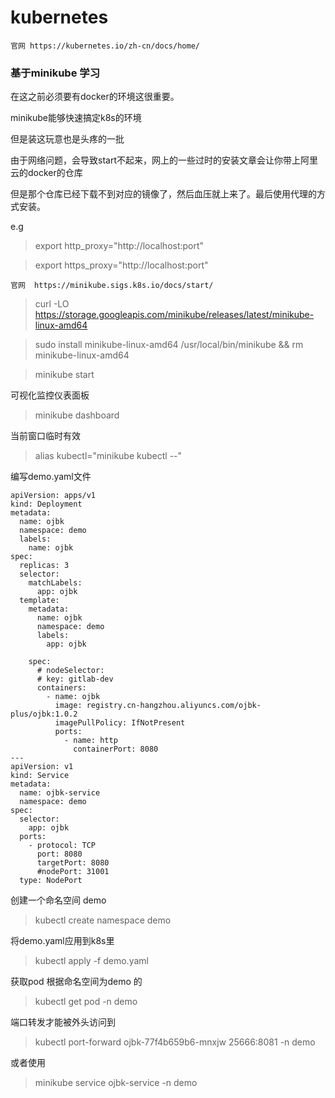 # kubernetes 

    官网 https://kubernetes.io/zh-cn/docs/home/


### 基于minikube 学习

在这之前必须要有docker的环境这很重要。

minikube能够快速搞定k8s的环境

但是装这玩意也是头疼的一批

由于网络问题，会导致start不起来，网上的一些过时的安装文章会让你带上阿里云的docker的仓库

但是那个仓库已经下载不到对应的镜像了，然后血压就上来了。最后使用代理的方式安装。

e.g
>export http_proxy="http://localhost:port"

>export https_proxy="http://localhost:port"

    
    官网  https://minikube.sigs.k8s.io/docs/start/


>curl -LO https://storage.googleapis.com/minikube/releases/latest/minikube-linux-amd64

>sudo install minikube-linux-amd64 /usr/local/bin/minikube && rm minikube-linux-amd64

>minikube start

可视化监控仪表面板

> minikube dashboard

当前窗口临时有效

>alias kubectl="minikube kubectl --"

编写demo.yaml文件
```
apiVersion: apps/v1
kind: Deployment
metadata:
  name: ojbk
  namespace: demo
  labels:
    name: ojbk
spec:
  replicas: 3
  selector:
    matchLabels:
      app: ojbk
  template:
    metadata:
      name: ojbk
      namespace: demo
      labels:
        app: ojbk

    spec:
      # nodeSelector:
      # key: gitlab-dev
      containers:
        - name: ojbk
          image: registry.cn-hangzhou.aliyuncs.com/ojbk-plus/ojbk:1.0.2
          imagePullPolicy: IfNotPresent
          ports:
            - name: http
              containerPort: 8080
---
apiVersion: v1
kind: Service
metadata:
  name: ojbk-service
  namespace: demo
spec:
  selector:
    app: ojbk
  ports:
    - protocol: TCP
      port: 8080
      targetPort: 8080
      #nodePort: 31001
  type: NodePort

```

创建一个命名空间 demo

>kubectl create namespace demo

将demo.yaml应用到k8s里

>kubectl apply -f demo.yaml


获取pod  根据命名空间为demo 的

> kubectl get pod -n demo
 
端口转发才能被外头访问到
> kubectl port-forward ojbk-77f4b659b6-mnxjw  25666:8081 -n demo

或者使用
>minikube service ojbk-service -n demo